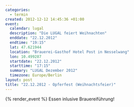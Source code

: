 ```yaml
--- 
categories: 
  - termin
created: 2012-12-12 14:45:36 +01:00
event: 
  calendar: lugal
  description: "Die LUGAL feiert Weihnachten"
  enddate: "22.12.2012"
  endtime: "19:15"
  lat: 47.621944
  location: "Brauerei-Gasthof Hotel Post in Nesselwang"
  lon: 10.499287
  startdate: "22.12.2012"
  starttime: "17:15"
  summary: "LUGAL Dezember 2012"
  timezone: Europe/Berlin
layout: post
title: "22.12.2012 - Opferfest (Weihnachtsfeier)"
---
```


{% render_event %}
Essen inlusive Brauereiführung!

